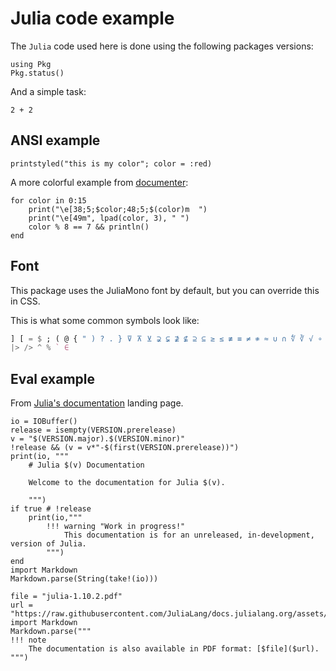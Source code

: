 # Julia code example

The `Julia` code used here is done using the following packages versions:

````@example version
using Pkg
Pkg.status()
````

And a simple task:

````@example simple_sum
2 + 2
````

## ANSI example

````@ansi
printstyled("this is my color"; color = :red)
````

A more colorful example from [documenter](https://documenter.juliadocs.org/stable/showcase/#Raw-ANSI-code-output):

````@ansi
for color in 0:15
    print("\e[38;5;$color;48;5;$(color)m  ")
    print("\e[49m", lpad(color, 3), " ")
    color % 8 == 7 && println()
end
````

## Font

This package uses the JuliaMono font by default, but you can override this in CSS.  

This is what some common symbols look like:

```julia
] [ = $ ; ( @ { " ) ? . } ⊽ ⊼ ⊻ ⊋ ⊊ ⊉ ⊈ ⊇ ⊆ ≥ ≤ ≢ ≡ ≠ ≉ ≈ ∪ ∩ ∜ ∛ √ ∘ ∌
|> /> ^ % ` ∈ 
```

## Eval example
From [Julia's documentation](https://docs.julialang.org/en/v1/) landing page.

```@eval
io = IOBuffer()
release = isempty(VERSION.prerelease)
v = "$(VERSION.major).$(VERSION.minor)"
!release && (v = v*"-$(first(VERSION.prerelease))")
print(io, """
    # Julia $(v) Documentation

    Welcome to the documentation for Julia $(v).

    """)
if true # !release
    print(io,"""
        !!! warning "Work in progress!"
            This documentation is for an unreleased, in-development, version of Julia.
        """)
end
import Markdown
Markdown.parse(String(take!(io)))
```

```@eval
file = "julia-1.10.2.pdf"
url = "https://raw.githubusercontent.com/JuliaLang/docs.julialang.org/assets/$(file)"
import Markdown
Markdown.parse("""
!!! note
    The documentation is also available in PDF format: [$file]($url).
""")
```
